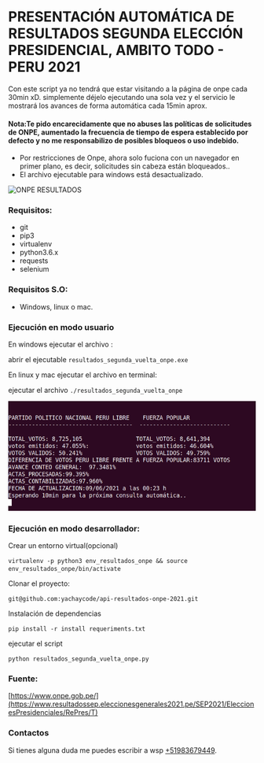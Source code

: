 # PRESENTACIÓN AUTOMÁTICA DE RESULTADOS SEGUNDA ELECCIÓN PRESIDENCIAL, AMBITO TODO - PERU 2021

Con este script ya no tendrá que estar visitando a la página de onpe cada 30min xD. simplemente déjelo ejecutando una sola vez y el servicio le mostrará los avances de forma automática cada 15min aprox.

#### Nota:Te pido encarecidamente que no abuses las políticas de solicitudes de ONPE, aumentado la frecuencia de tiempo de espera establecido por defecto y no me responsabilizo de posibles bloqueos o uso indebido.

- Por restricciones de Onpe, ahora solo fuciona con un navegador en primer plano, es decir, solicitudes sin cabeza están bloqueados..
- El archivo ejecutable para windows está desactualizado.

![ONPE RESULTADOS](resultados-onpe.png)

### Requisitos:
- git
- pip3 
- virtualenv 
- python3.6.x 
- requests
- selenium

### Requisitos S.O:
- Windows, linux o mac.

### Ejecución en modo usuario
En windows ejecutar el archivo :

abrir el ejecutable `resultados_segunda_vuelta_onpe.exe`

En linux y mac ejecutar el archivo en terminal:

ejecutar el archivo  `./resultados_segunda_vuelta_onpe`

![Datos que muestra el servicio](resultado-onpe-prueba.png)


### Ejecución en modo desarrollador:

Crear un entorno virtual(opcional)
```
virtualenv -p python3 env_resultados_onpe && source env_resultados_onpe/bin/activate
```
Clonar el proyecto:
```
git@github.com:yachaycode/api-resultados-onpe-2021.git
```
Instalación de dependencias
```
pip install -r install requeriments.txt
```
ejecutar el script

```
python resultados_segunda_vuelta_onpe.py
```

### Fuente:
[https://www.onpe.gob.pe/](https://www.resultadossep.eleccionesgenerales2021.pe/SEP2021/EleccionesPresidenciales/RePres/T)

### Contactos
Si tienes alguna duda me puedes escribir a wsp [+51983679449](https://wa.me/51983679449).